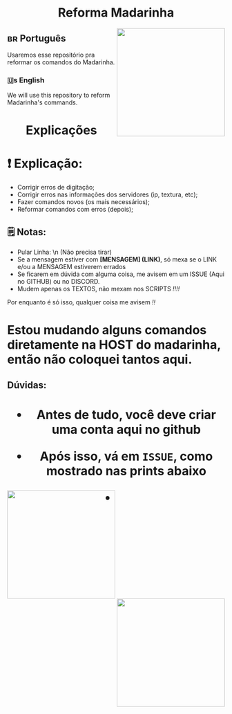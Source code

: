 <h1 align="center"> Reforma Madarinha </h1>
<img height="250" src="https://cdn.discordapp.com/avatars/858457545202728970/c83d981d41e4d669a0bf605d7331d002.png?size=2048" align="right">

## ʙʀ Português

Usaremos esse repositório pra reformar os comandos do Madarinha.

### 🇺s English

We will use this repository to reform Madarinha's commands.

<h1 align="center"> Explicações </h1>

# ❗ Explicação:

- Corrigir erros de digitação;
- Corrigir erros nas informações dos servidores (ip, textura, etc);
- Fazer comandos novos (os mais necessários);
- Reformar comandos com erros (depois);

## 🗒️ Notas:

- Pular Linha: \n (Não precisa tirar) 
- Se a mensagem estiver com **[MENSAGEM] (LINK)**, só mexa se o LINK e/ou a MENSAGEM estiverem errados
- Se ficarem em dúvida com alguma coisa, me avisem em um ISSUE (Aqui no GITHUB) ou no DISCORD.
- Mudem apenas os TEXTOS, não mexam nos SCRIPTS *!!!!*

Por enquanto é só isso, qualquer coisa me avisem *!!*

# Estou mudando alguns comandos diretamente na HOST do madarinha, então não coloquei tantos aqui.

## Dúvidas:

<h1 align="center" Como abrir um ISSUE </h1>

- Antes de tudo, você deve criar uma conta aqui no github

- Após isso, vá em `ISSUE`, como mostrado nas prints abaixo

<img height="250" src="https://prnt.sc/23ewhuk" align="left">
<img height="250" src="https://prnt.sc/23ewhuk" align="right">

-
